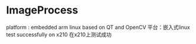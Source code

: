 # ImageProcess
platform : embedded arm linux based on QT and OpenCV
平台：嵌入式linux
test successfully on x210
在x210上测试成功
